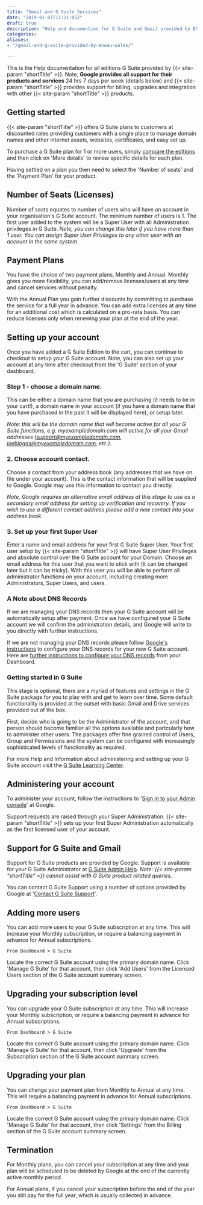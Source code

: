 ```yaml
---
title: "Gmail and G Suite Services"
date: "2019-01-07T11:21:05Z"
draft: true
description: "Help and documention for G Suite and Gmail provided by ENWAU.  How to review the plans and editions on offer, understanding licenses, payment plans, setting up your account, and more."
categories:
aliases:
- "/gmail-and-g-suite-provided-by-enwau-wales/"

---
```


This is the Help documentation for all editions G Suite provided by {{< site-param "shortTitle" >}}.  Note, __Google provides all support for their products and services__ 24 hrs 7 days per week (details below) and {{< site-param "shortTitle" >}} provides support for billing, upgrades and integration with other {{< site-param "shortTitle" >}} products.


## Getting started
{{< site-param "shortTitle" >}} offers G Suite plans to customers at discounted rates providing customers with a single place to manage domain names and other internet assets, websites, certificates, and easy set up.

To purchase a G Suite plan for 1 or more users, simply [compare the editions](/email/gsuite/) and then click on 'More details' to review specific details for each  plan.

Having settled on a plan you then need to select the 'Number of seats' and the 'Payment Plan' for your product.

## Number of Seats (Licenses)

Number of seats equates to number of users who will have an account in your organisation's G Suite account.  The minimum number of users is 1.  The first user added to the system will be a Super User with all Administration privileges in G Suite.  _Note, you can change this later if you have more than 1 user. You can assign Super User Privileges to any other user with an account in the same system_.

## Payment Plans

You have the choice of two payment plans, Monthly and Annual.  Monthly gives you more flexibility, you can add/remove licenses/users at any time and cancel services without penalty.  

With the Annual Plan you gain further discounts by committing to purchase the service for a full year in advance.  You can add extra licenses at any time for an additional cost which is calculated on a pro-rata basis.  You can reduce licenses only when renewing your plan at the end of the year.


## Setting up your account

Once you have added a G Suite Edition to the cart, you can continue to checkout to setup your G Suite account.  Note, you can also set up your account at any time after checkout from the 'G Suite' section of your dashboard.

### Step 1 - choose a domain name.  

This can be either a domain name that you are purchasing (it needs to be in your cart!), a domain name in your account (if you have a domain name that you have purchased in the past it will be displayed here), or setup later. 

_Note: this will be the domain name that will become active for all your G Suite functions, e.g. myexampledomain.com will active for all your Gmail addresses (support@myexampledomain.com, joebloggs@myexampledomain.com, etc.)._

### 2. Choose account contact. 


Choose a contact from your address book (any addresses that we have on file under your account).  This is the contact information that will be supplied to Google.  Google may use this information to contact you directly. 

_Note, Google requires an alternative email address at this stage to use as a secondary email address for setting up verification and recovery. If you wish to use a different contact address please add a new contact into your address book._
    
### 3. Set up your first Super User

Enter a name and email address for your first G Suite Super User.  Your first user setup by {{< site-param "shortTitle" >}} will have Super User Privileges and absolute control over the G Suite account for your Domain.  Choose an email address for this user that you want to stick with (it can be changed later but it can be tricky).  With this user you will be able to perform all administrator functions on your account, including creating more Administrators, Super Users, and users.

### A Note about DNS Records

If we are managing your DNS records then your G Suite account will be automatically setup after payment.  Once we have configured your G Suite account we will confirm the administration details, and Google will write to you directly with further instructions.
                                                                                                           

If we are not managing your DNS records please follow [Google's instructions](https://support.google.com/a/answer/140034?hl=en) to configure your DNS records for your new G Suite account.  Here are [further instructions to configure your DNS records](/help/domain-names/dns/) from your Dashboard.



### Getting started in G Suite

This stage is optional, there are a myriad of features and settings in the G Suite package for you to play with and get to learn over time.  Some default functionality is provided at the outset with basic Gmail and Drive services provided out of the box.

First, decide who is going to be the Administrator of the account, and that person should become familiar all the options available and partcularly how to administer other users.  The packages offer fine grained control of Users, Group and Permissions and the system can be configured with increasingly sophisticated levels of functionality as required. 

For more Help and Information about administering and setting up your G Suite account visit the [G Suite Learning Center](https://gsuite.google.com/learning-center/#!/).

## Administering your account
To administer your account, follow the instructions to '[Sign in to your Admin console](https://support.google.com/a/answer/182076?hl=en)' at Google.

Support requests are raised through your Super Administration.  {{< site-param "shortTitle" >}} sets up your first Super Administration automatically as the first licensed user of your account.


## Support for G Suite and Gmail

Support for G Suite products are provided by Google.  Support is available for your G Suite Administrator at [G Suite Admin Help](https://support.google.com/a/#topic=7570177).  _Note: {{< site-param "shortTitle" >}} cannot assist with G Suite product related queries._

You can contact G Suite Support using a number of options provided by Google at '[Contact G Suite Support](https://support.google.com/a/answer/1047213?hl=en&ref_topic=7067151)'.


## Adding more users

You can add more users to your G Suite subscription at any time.  This will increase your Monthly subscription, or require a balancing payment in advance for Annual subscriptions.

    From Dashboard > G Suite
    
Locate the correct G Suite account using the primary domain name.  Click 'Manage G Suite' for that account, then click 'Add Users' from the Licensed Users section of the G Suite account summary screen.      



## Upgrading your subscription level

You can upgrade your G Suite subscription at any time.  This will increase your Monthly subscription, or require a balancing payment in advance for Annual subscriptions.

    From Dashboard > G Suite
    
Locate the correct G Suite account using the primary domain name.  Click 'Manage G Suite' for that account, then click 'Upgrade' from the Subscription section of the G Suite account summary screen.      

## Upgrading your plan
You can change your payment plan from Monthly to Annual at any time.  This will require a balancing payment in advance for Annual subscriptions.

    From Dashboard > G Suite
    
Locate the correct G Suite account using the primary domain name.  Click 'Manage G Suite' for that account, then click 'Settings' from the Billing section of the G Suite account summary screen. 

## Termination

For Monthly plans, you can cancel your subscription at any time and your plan will be scheduled to be deleted by Google at the end of the currently active monthly period.

For Annual plans, if you cancel your subscription before the end of the year you still pay for the full year, which is usually collected in advance. 

